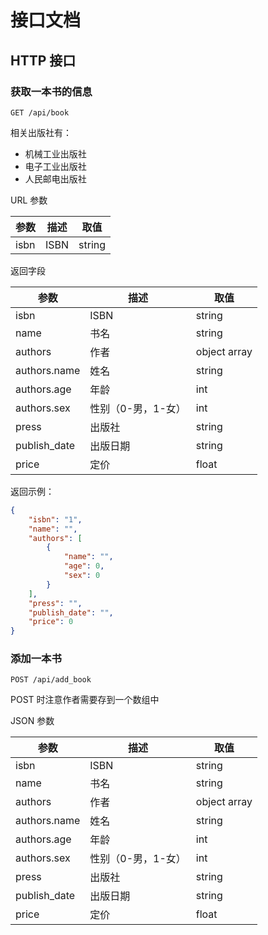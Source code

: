 # 接口文档

## HTTP 接口

### 获取一本书的信息

`GET /api/book`

相关出版社有：
- 机械工业出版社
- 电子工业出版社
- 人民邮电出版社

URL 参数

|参数|描述|取值|
|-------|--------|--------|
|isbn|ISBN|string|

返回字段

|参数|描述|取值|
|-------|--------|--------|
|isbn|ISBN|string|
|name|书名|string|
|authors|作者|object array|
|authors.name|姓名|string|
|authors.age|年龄|int|
|authors.sex|性别（0-男，1-女）|int|
|press|出版社|string|
|publish_date|出版日期|string|
|price|定价|float|

返回示例：
```json
{
	"isbn": "1",
	"name": "",
	"authors": [
		{
			"name": "",
			"age": 0,
			"sex": 0
		}
	],
	"press": "",
	"publish_date": "",
	"price": 0
}
```


### 添加一本书

`POST /api/add_book`

POST 时注意作者需要存到一个数组中

JSON 参数

|参数|描述|取值|
|-------|--------|--------|
|isbn|ISBN|string|
|name|书名|string|
|authors|作者|object array|
|authors.name|姓名|string|
|authors.age|年龄|int|
|authors.sex|性别（0-男，1-女）|int|
|press|出版社|string|
|publish_date|出版日期|string|
|price|定价|float|
